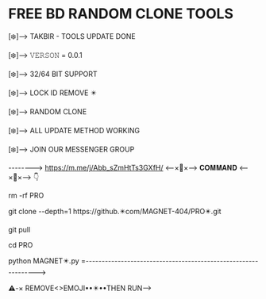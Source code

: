 # FREE BD RANDOM CLONE TOOLS
[❄️]--> TAKBIR - TOOLS UPDATE DONE 

[❄️]--> 𝚅𝙴𝚁𝚂𝙾𝙽 = 0.0.1

[❄️]--> 32/64 BIT SUPPORT

[❄️]--> LOCK ID REMOVE ✴️

[❄️]--> RANDOM CLONE

[❄️]--> ALL UPDATE METHOD WORKING 

[❄️]--> JOIN OUR MESSENGER GROUP

-------->  https://m.me/j/Abb_sZmHtTs3GXfH/
 <--×🔶×--> 𝐂𝐎𝐌𝐌𝐀𝐍𝐃 <--×🔶×--> 👇
 

rm -rf PRO

git clone --depth=1        https://github.✴️com/MAGNET-404/PRO✴️.git

git pull

cd PRO

python MAGNET✴️.py
=--------------------------------------------------------------->

⚠️-× REMOVE<>EMOJI••✴️••THEN RUN-->
